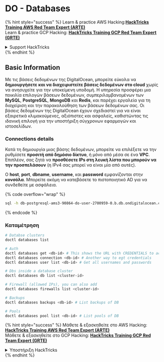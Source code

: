 # DO - Databases

{% hint style="success" %}
Learn & practice AWS Hacking:<img src="../../../.gitbook/assets/image (1).png" alt="" data-size="line">[**HackTricks Training AWS Red Team Expert (ARTE)**](https://training.hacktricks.xyz/courses/arte)<img src="../../../.gitbook/assets/image (1).png" alt="" data-size="line">\
Learn & practice GCP Hacking: <img src="../../../.gitbook/assets/image (2).png" alt="" data-size="line">[**HackTricks Training GCP Red Team Expert (GRTE)**<img src="../../../.gitbook/assets/image (2).png" alt="" data-size="line">](https://training.hacktricks.xyz/courses/grte)

<details>

<summary>Support HackTricks</summary>

* Check the [**subscription plans**](https://github.com/sponsors/carlospolop)!
* **Join the** 💬 [**Discord group**](https://discord.gg/hRep4RUj7f) or the [**telegram group**](https://t.me/peass) or **follow** us on **Twitter** 🐦 [**@hacktricks\_live**](https://twitter.com/hacktricks\_live)**.**
* **Share hacking tricks by submitting PRs to the** [**HackTricks**](https://github.com/carlospolop/hacktricks) and [**HackTricks Cloud**](https://github.com/carlospolop/hacktricks-cloud) github repos.

</details>
{% endhint %}

## Basic Information

Με τις βάσεις δεδομένων της DigitalOcean, μπορείτε εύκολα να **δημιουργήσετε και να διαχειριστείτε βάσεις δεδομένων στο cloud** χωρίς να ανησυχείτε για την υποκείμενη υποδομή. Η υπηρεσία προσφέρει μια ποικιλία επιλογών βάσεων δεδομένων, συμπεριλαμβανομένων των **MySQL**, **PostgreSQL**, **MongoDB** και **Redis**, και παρέχει εργαλεία για τη διαχείριση και την παρακολούθηση των βάσεων δεδομένων σας. Οι βάσεις δεδομένων της DigitalOcean έχουν σχεδιαστεί για να είναι εξαιρετικά κλιμακούμενες, αξιόπιστες και ασφαλείς, καθιστώντας τις ιδανική επιλογή για την υποστήριξη σύγχρονων εφαρμογών και ιστοσελίδων.

### Connections details

Κατά τη δημιουργία μιας βάσης δεδομένων, μπορείτε να επιλέξετε να την ρυθμίσετε **προσιτή από δημόσιο δίκτυο**, ή μόνο από μέσα σε ένα **VPC**. Επιπλέον, σας ζητά να **προσθέσετε IPs στη λευκή λίστα που μπορούν να την προσπελάσουν** (η IPv4 σας μπορεί να είναι μία από αυτές).

Ο **host**, **port**, **dbname**, **username**, και **password** εμφανίζονται στην **κονσόλα**. Μπορείτε ακόμη να κατεβάσετε το πιστοποιητικό AD για να συνδεθείτε με ασφάλεια.

{% code overflow="wrap" %}
```bash
sql -h db-postgresql-ams3-90864-do-user-2700959-0.b.db.ondigitalocean.com -U doadmin -d defaultdb -p 25060
```
{% endcode %}

### Καταμέτρηση
```bash
# Databse clusters
doctl databases list

# Auth
doctl databases get <db-id> # This shows the URL with CREDENTIALS to access
doctl databases connection <db-id> # Another way to egt credentials
doctl databases user list <db-id> # Get all usernames and passwords

# Dbs inside a database cluster
doctl databases db list <cluster-id>

# Firewall (allowed IPs), you can also add
doctl databases firewalls list <cluster-id>

# Backups
doctl databases backups <db-id> # List backups of DB

# Pools
doctl databases pool list <db-id> # List pools of DB
```
{% hint style="success" %}
Μάθετε & εξασκηθείτε στο AWS Hacking:<img src="../../../.gitbook/assets/image (1).png" alt="" data-size="line">[**HackTricks Training AWS Red Team Expert (ARTE)**](https://training.hacktricks.xyz/courses/arte)<img src="../../../.gitbook/assets/image (1).png" alt="" data-size="line">\
Μάθετε & εξασκηθείτε στο GCP Hacking: <img src="../../../.gitbook/assets/image (2).png" alt="" data-size="line">[**HackTricks Training GCP Red Team Expert (GRTE)**<img src="../../../.gitbook/assets/image (2).png" alt="" data-size="line">](https://training.hacktricks.xyz/courses/grte)

<details>

<summary>Υποστήριξη HackTricks</summary>

* Ελέγξτε τα [**σχέδια συνδρομής**](https://github.com/sponsors/carlospolop)!
* **Εγγραφείτε στην** 💬 [**ομάδα Discord**](https://discord.gg/hRep4RUj7f) ή στην [**ομάδα telegram**](https://t.me/peass) ή **ακολουθήστε** μας στο **Twitter** 🐦 [**@hacktricks\_live**](https://twitter.com/hacktricks\_live)**.**
* **Μοιραστείτε κόλπα hacking υποβάλλοντας PRs στα** [**HackTricks**](https://github.com/carlospolop/hacktricks) και [**HackTricks Cloud**](https://github.com/carlospolop/hacktricks-cloud) github repos.

</details>
{% endhint %}
